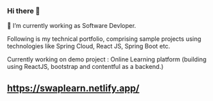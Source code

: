 ### Hi there 👋

 🔭 I’m currently working as Software Devloper.
 
 Following is my technical portfolio, comprising sample projects using 
 technologies like Spring Cloud, React JS, Spring Boot etc.

Currently working on demo project : Online Learning platform (building using ReactJS, bootstrap and contentful as a backend.)

## https://swaplearn.netlify.app/






